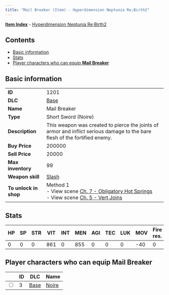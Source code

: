 ```yaml
---
title: "Mail Breaker (Item) - Hyperdimension Neptunia Re;Birth2"
---
```


[**Item Index**](/neptunia/rb2/item/index.html) - [Hyperdimension Neptunia Re;Birth2](/neptunia/rb2)

## Contents

- [Basic information](#basic-information)
- [Stats](#stats)
- [Player characters who can equip **Mail Breaker**](#player-characters-who-can-equip-mail-breaker)

## Basic information

|   |   |
| -- | -- |
| **ID** | 1201 |
| **DLC** | [Base](/neptunia/rb2/dlc/0-base.html) |
| **Name** | Mail Breaker |
| **Type** | Short Sword (Noire) |
| **Description** | This weapon was created to pierce the joints of armor and inflict serious damage to the bare flesh of the fortified enemy. |
| **Buy Price** | 200000 |
| **Sell Price** | 20000 |
| **Max inventory** | 99 |
| **Weapon skill** | [Slash](/neptunia/rb2/skill/0-1002-slash.html) |
| **To unlock in shop** | Method 1<br />- View scene [Ch. 7 - Obligatory Hot Springs](/neptunia/rb2/scene/0-456-ch-7-obligatory-hot-springs.html)<br />- View scene [Ch. 5 - Vert Joins](/neptunia/rb2/scene/0-376-ch-5-vert-joins.html) |

## Stats

| HP | SP | STR | VIT | INT | MEN | AGI | TEC | LUK | MOV | Fire res. | Ice res. | Wind res. | Lightning res. |
| -- | -- | --- | --- | --- | --- | --- | --- | --- | --- | --------- | -------- | --------- | -------------- |
| 0 | 0 | 0 | 861 | 0 | 855 | 0 | 0 | 0 | -40 | 0 | 0 | 0 | 0 |

## Player characters who can equip **Mail Breaker**

|    | ID | DLC | Name |
| -- | -- | --- | ---- |
| <input type="checkbox" id="rb2-player-0-3" class="trackbox" /> | 3 | [Base](/neptunia/rb2/dlc/0-base.html) | [Noire](/neptunia/rb2/player/0-3-noire.html) |